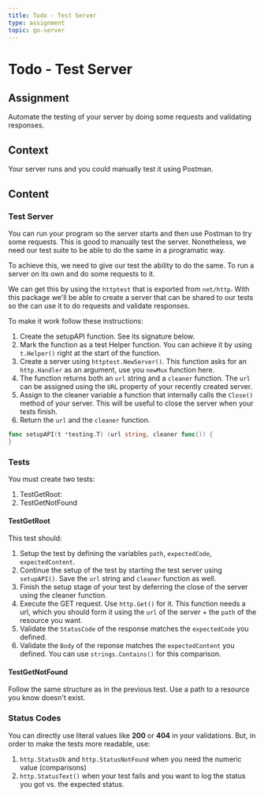 ```yaml
---
title: Todo - Test Server
type: assignment
topic: go-server
---
```


# Todo - Test Server

## Assignment

Automate the testing of your server by doing some requests and validating responses.

## Context

Your server runs and you could manually test it using Postman.

## Content

### Test Server

You can run your program so the server starts and then use Postman to try some requests. This is good to manually test the server. Nonetheless, we need our test suite to be able to do the same in a programatic way.

To achieve this, we need to give our test the ability to do the same. To run a server on its own and do some requests to it.

We can get this by using the `httptest` that is exported from `net/http`. With this package we'll be able to create a server that can be shared to our tests so the can use it to do requests and validate responses.

To make it work follow these instructions:

1. Create the setupAPI function. See its signature below.
2. Mark the function as a test Helper function. You can achieve it by using `t.Helper()` right at the start of the function.
3. Create a server using `httptest.NewServer()`. This function asks for an `http.Handler` as an argument, use you `newMux` function here.
4. The function returns both an `url` string and a `cleaner` function. The `url` can be assigned using the `URL` property of your recently created server.
5. Assign to the cleaner variable a function that internally calls the `Close()` method of your server. This will be useful to close the server when your tests finish.
6. Return the `url` and the `cleaner` function.

```go
func setupAPI(t *testing.T) (url string, cleaner func()) {
}
```

### Tests

You must create two tests:

1. TestGetRoot:
2. TestGetNotFound

#### TestGetRoot

This test should:

1. Setup the test by defining the variables `path`, `expectedCode`, `expectedContent`.
2. Continue the setup of the test by starting the test server using `setupAPI()`. Save the `url` string and `cleaner` function as well.
3. Finish the setup stage of your test by deferring the close of the server using the cleaner function.
4. Execute the GET request. Use `http.Get()` for it. This function needs a url, which you should form it using the `url` of the server + the `path` of the resource you want.
5. Validate the `StatusCode` of the response matches the `expectedCode` you defined.
6. Validate the `Body` of the reponse matches the `expectedContent` you defined. You can use `strings.Contains()` for this comparison.

#### TestGetNotFound

Follow the same structure as in the previous test. Use a path to a resource you know doesn't exist.

### Status Codes

You can directly use literal values like **200** or **404** in your validations. But, in order to make the tests more readable, use:

1. `http.StatusOk` and `http.StatusNotFound` when you need the numeric value (comparisons)
2. `http.StatusText()` when your test fails and you want to log the status you got vs. the expected status.
